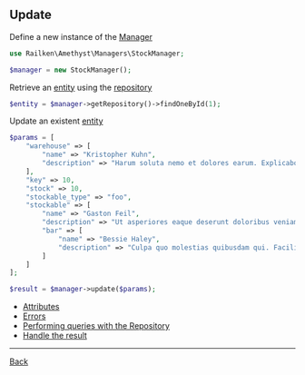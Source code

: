 ## Update 

Define a new instance of the [Manager](manager.md)

```php
use Railken\Amethyst\Managers\StockManager;

$manager = new StockManager();
```

Retrieve an [entity](model.md) using the [repository](repository.md)


```php
$entity = $manager->getRepository()->findOneById(1);
```

Update an existent [entity](model.md)

```php
$params = [
    "warehouse" => [
        "name" => "Kristopher Kuhn",
        "description" => "Harum soluta nemo et dolores earum. Explicabo quisquam ut eos debitis. Possimus id et distinctio consequatur fugit deleniti. Aut autem nisi iure ut velit."
    ],
    "key" => 10,
    "stock" => 10,
    "stockable_type" => "foo",
    "stockable" => [
        "name" => "Gaston Feil",
        "description" => "Ut asperiores eaque deserunt doloribus veniam doloremque aut. Soluta nihil eos asperiores pariatur cum illo eos. Ea corporis a qui impedit nesciunt.",
        "bar" => [
            "name" => "Bessie Haley",
            "description" => "Culpa quo molestias quibusdam qui. Facilis et quidem tenetur harum. Est voluptatem quis ut eos non voluptas sit. Eos voluptatem cumque exercitationem ipsum et."
        ]
    ]
];

$result = $manager->update($params);
```

* [Attributes](attributes.md)
* [Errors](errors.md)
* [Performing queries with the Repository](repository.md)
* [Handle the result](result.md)

---
[Back](index.md)